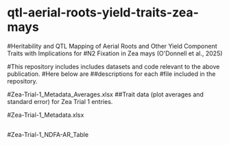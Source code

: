 # qtl-aerial-roots-yield-traits-zea-mays
#Heritability and QTL Mapping of Aerial Roots and Other Yield Component Traits with Implications for #N2 Fixation in Zea mays (O'Donnell et al., 2025)

#This repository includes includes datasets and code relevant to the above publication.
#Here below are ##descriptions for each #file included in the repository.

#Zea-Trial-1_Metadata_Averages.xlsx
##Trait data (plot averages and standard error) for Zea Trial 1 entries.

#Zea-Trial-1_Metadata.xlsx
##

#Zea-Trial-1_NDFA-AR_Table
##
